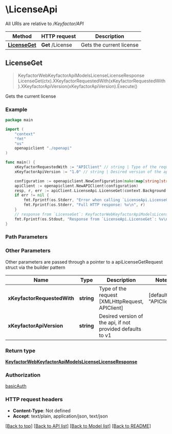 # \LicenseApi

All URIs are relative to */Keyfactor/API*

Method | HTTP request | Description
------------- | ------------- | -------------
[**LicenseGet**](LicenseApi.md#LicenseGet) | **Get** /License | Gets the current license



## LicenseGet

> KeyfactorWebKeyfactorApiModelsLicenseLicenseResponse LicenseGet(ctx).XKeyfactorRequestedWith(xKeyfactorRequestedWith).XKeyfactorApiVersion(xKeyfactorApiVersion).Execute()

Gets the current license

### Example

```go
package main

import (
    "context"
    "fmt"
    "os"
    openapiclient "./openapi"
)

func main() {
    xKeyfactorRequestedWith := "APIClient" // string | Type of the request [XMLHttpRequest, APIClient] (default to "APIClient")
    xKeyfactorApiVersion := "1.0" // string | Desired version of the api, if not provided defaults to v1 (optional)

    configuration := openapiclient.NewConfiguration(make(map[string]string))
    apiClient := openapiclient.NewAPIClient(configuration)
    resp, r, err := apiClient.LicenseApi.LicenseGet(context.Background()).XKeyfactorRequestedWith(xKeyfactorRequestedWith).XKeyfactorApiVersion(xKeyfactorApiVersion).Execute()
    if err != nil {
        fmt.Fprintf(os.Stderr, "Error when calling `LicenseApi.LicenseGet``: %v\n", err)
        fmt.Fprintf(os.Stderr, "Full HTTP response: %v\n", r)
    }
    // response from `LicenseGet`: KeyfactorWebKeyfactorApiModelsLicenseLicenseResponse
    fmt.Fprintf(os.Stdout, "Response from `LicenseApi.LicenseGet`: %v\n", resp)
}
```

### Path Parameters



### Other Parameters

Other parameters are passed through a pointer to a apiLicenseGetRequest struct via the builder pattern


Name | Type | Description  | Notes
------------- | ------------- | ------------- | -------------
 **xKeyfactorRequestedWith** | **string** | Type of the request [XMLHttpRequest, APIClient] | [default to &quot;APIClient&quot;]
 **xKeyfactorApiVersion** | **string** | Desired version of the api, if not provided defaults to v1 | 

### Return type

[**KeyfactorWebKeyfactorApiModelsLicenseLicenseResponse**](KeyfactorWebKeyfactorApiModelsLicenseLicenseResponse.md)

### Authorization

[basicAuth](../README.md#Configuration)

### HTTP request headers

- **Content-Type**: Not defined
- **Accept**: text/plain, application/json, text/json

[[Back to top]](#) [[Back to API list]](../README.md#documentation-for-api-endpoints)
[[Back to Model list]](../README.md#documentation-for-models)
[[Back to README]](../README.md)


